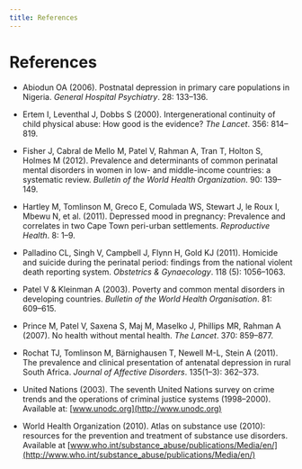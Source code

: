 ```yaml
---
title: References
---
```


# References

*	Abiodun OA (2006). Postnatal depression in primary care populations in Nigeria. *General Hospital Psychiatry*. 28: 133–136.

*	Ertem I, Leventhal J, Dobbs S (2000). Intergenerational continuity of child physical abuse: How good is the evidence? *The Lancet*. 356: 814–819.

*	Fisher J, Cabral de Mello M, Patel V, Rahman A, Tran T, Holton S, Holmes M (2012). Prevalence and determinants of common perinatal mental disorders in women in low- and middle-income countries: a systematic review. *Bulletin of the World Health Organization*. 90: 139–149.
 
*	Hartley M, Tomlinson M, Greco E, Comulada WS, Stewart J, le Roux I, Mbewu N, et al. (2011). Depressed mood in pregnancy: Prevalence and correlates in two Cape Town peri-urban settlements. *Reproductive Health*. 8: 1–9.

*	Palladino CL, Singh V, Campbell J, Flynn H, Gold KJ (2011). Homicide and suicide during the perinatal period: findings from the national violent death reporting system. *Obstetrics & Gynaecology*. 118 (5): 1056–1063.

*	Patel V & Kleinman A (2003). Poverty and common mental disorders in developing countries. *Bulletin of the World Health Organisation*. 81: 609–615.

*	Prince M, Patel V, Saxena S, Maj M, Maselko J, Phillips MR, Rahman A (2007). No health without mental health. *The Lancet*. 370: 859–877.

*	Rochat TJ, Tomlinson M, Bärnighausen T, Newell M-L, Stein A (2011). The prevalence and clinical presentation of antenatal depression in rural South Africa. *Journal of Affective Disorders*. 135(1–3): 362–373. 

*	United Nations (2003). The seventh United Nations survey on crime trends and the operations of criminal justice systems (1998–2000). Available at: [www.unodc.org](http://www.unodc.org)

*	World Health Organization (2010). Atlas on substance use (2010): resources for the prevention and treatment of substance use disorders. Available at [www.who.int/substance_abuse/publications/Media/en/](http://www.who.int/substance_abuse/publications/Media/en/)
